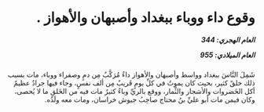 <h1 dir="rtl">وقوع داء ووباء ببغداد وأصبهان والأهواز .</h1>

<h5 dir="rtl">العام الهجري:  344

العام الميلادي: 955

</h5>

<p dir="rtl">شَمِلَ النَّاسَ ببغداد وواسط وأصبهان والأهواز داءٌ مُرَكَّبٌ مِن دمٍ وصفراء ووباء، مات بسبب ذلك خلقٌ كثير، بحيث كان يموتُ في كلِّ يومٍ قَريبٌ مِن ألف نفسٍ، وجاء فيها جرادٌ عظيمٌ أكل الخَضروات والأشجار والثِّمار، ووقع بالريِّ وباءٌ كثيرٌ مات فيه من الخَلقِ ما لا يُحصى، وكان فيمن مات أبو عليِّ بنُ محتاج صاحِبُ جيوش خراسان، ومات معه ولَدُه.</p></br>
